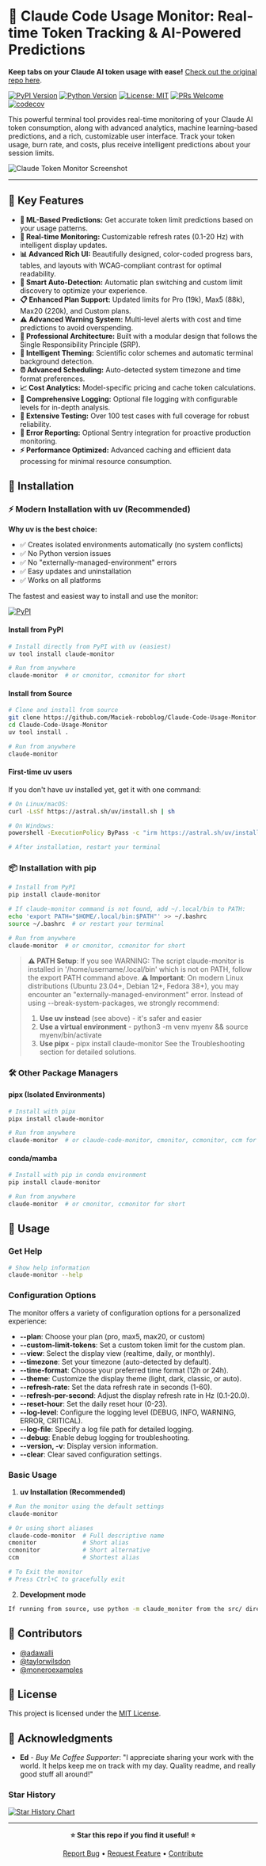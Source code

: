 # 🚀 Claude Code Usage Monitor: Real-time Token Tracking & AI-Powered Predictions

**Keep tabs on your Claude AI token usage with ease!**  [Check out the original repo here](https://github.com/Maciek-roboblog/Claude-Code-Usage-Monitor).

[![PyPI Version](https://img.shields.io/pypi/v/claude-monitor.svg)](https://pypi.org/project/claude-monitor/)
[![Python Version](https://img.shields.io/badge/python-3.9+-blue.svg)](https://python.org)
[![License: MIT](https://img.shields.io/badge/License-MIT-yellow.svg)](https://opensource.org/licenses/MIT)
[![PRs Welcome](https://img.shields.io/badge/PRs-welcome-brightgreen.svg)](http://makeapullrequest.com)
[![codecov](https://codecov.io/gh/Maciek-roboblog/Claude-Code-Usage-Monitor/branch/main/graph/badge.svg)](https://codecov.io/gh/Maciek-roboblog/Claude-Code-Usage-Monitor)

This powerful terminal tool provides real-time monitoring of your Claude AI token consumption, along with advanced analytics, machine learning-based predictions, and a rich, customizable user interface. Track your token usage, burn rate, and costs, plus receive intelligent predictions about your session limits.

![Claude Token Monitor Screenshot](https://raw.githubusercontent.com/Maciek-roboblog/Claude-Code-Usage-Monitor/main/doc/scnew.png)

---

## 🔑 Key Features

*   **🔮 ML-Based Predictions:** Get accurate token limit predictions based on your usage patterns.
*   **🔄 Real-time Monitoring:** Customizable refresh rates (0.1-20 Hz) with intelligent display updates.
*   **📊 Advanced Rich UI:** Beautifully designed, color-coded progress bars, tables, and layouts with WCAG-compliant contrast for optimal readability.
*   **🤖 Smart Auto-Detection:** Automatic plan switching and custom limit discovery to optimize your experience.
*   **📋 Enhanced Plan Support:** Updated limits for Pro (19k), Max5 (88k), Max20 (220k), and Custom plans.
*   **⚠️ Advanced Warning System:** Multi-level alerts with cost and time predictions to avoid overspending.
*   **💼 Professional Architecture:**  Built with a modular design that follows the Single Responsibility Principle (SRP).
*   **🎨 Intelligent Theming:** Scientific color schemes and automatic terminal background detection.
*   **⏰ Advanced Scheduling:** Auto-detected system timezone and time format preferences.
*   **📈 Cost Analytics:** Model-specific pricing and cache token calculations.
*   **📝 Comprehensive Logging:** Optional file logging with configurable levels for in-depth analysis.
*   **🧪 Extensive Testing:** Over 100 test cases with full coverage for robust reliability.
*   **🎯 Error Reporting:** Optional Sentry integration for proactive production monitoring.
*   **⚡ Performance Optimized:** Advanced caching and efficient data processing for minimal resource consumption.

## 🚀 Installation

### ⚡ Modern Installation with uv (Recommended)

**Why uv is the best choice:**

*   ✅ Creates isolated environments automatically (no system conflicts)
*   ✅ No Python version issues
*   ✅ No "externally-managed-environment" errors
*   ✅ Easy updates and uninstallation
*   ✅ Works on all platforms

The fastest and easiest way to install and use the monitor:

[![PyPI](https://img.shields.io/pypi/v/claude-monitor.svg)](https://pypi.org/project/claude-monitor/)

#### Install from PyPI

```bash
# Install directly from PyPI with uv (easiest)
uv tool install claude-monitor

# Run from anywhere
claude-monitor  # or cmonitor, ccmonitor for short
```

#### Install from Source

```bash
# Clone and install from source
git clone https://github.com/Maciek-roboblog/Claude-Code-Usage-Monitor.git
cd Claude-Code-Usage-Monitor
uv tool install .

# Run from anywhere
claude-monitor
```

#### First-time uv users
If you don't have uv installed yet, get it with one command:

```bash
# On Linux/macOS:
curl -LsSf https://astral.sh/uv/install.sh | sh

# On Windows:
powershell -ExecutionPolicy ByPass -c "irm https://astral.sh/uv/install.ps1 | iex"

# After installation, restart your terminal
```

### 📦 Installation with pip

```bash
# Install from PyPI
pip install claude-monitor

# If claude-monitor command is not found, add ~/.local/bin to PATH:
echo 'export PATH="$HOME/.local/bin:$PATH"' >> ~/.bashrc
source ~/.bashrc  # or restart your terminal

# Run from anywhere
claude-monitor  # or cmonitor, ccmonitor for short
```

> **⚠️ PATH Setup**: If you see WARNING: The script claude-monitor is installed in '/home/username/.local/bin' which is not on PATH, follow the export PATH command above.
> **⚠️ Important**: On modern Linux distributions (Ubuntu 23.04+, Debian 12+, Fedora 38+), you may encounter an "externally-managed-environment" error. Instead of using --break-system-packages, we strongly recommend:
> 1. **Use uv instead** (see above) - it's safer and easier
> 2. **Use a virtual environment** - python3 -m venv myenv && source myenv/bin/activate
> 3. **Use pipx** - pipx install claude-monitor
> See the Troubleshooting section for detailed solutions.

### 🛠️ Other Package Managers

#### pipx (Isolated Environments)

```bash
# Install with pipx
pipx install claude-monitor

# Run from anywhere
claude-monitor  # or claude-code-monitor, cmonitor, ccmonitor, ccm for short
```

#### conda/mamba

```bash
# Install with pip in conda environment
pip install claude-monitor

# Run from anywhere
claude-monitor  # or cmonitor, ccmonitor for short
```

## 📖 Usage

### Get Help

```bash
# Show help information
claude-monitor --help
```

### Configuration Options

The monitor offers a variety of configuration options for a personalized experience:

*   **--plan**:  Choose your plan (pro, max5, max20, or custom)
*   **--custom-limit-tokens**: Set a custom token limit for the custom plan.
*   **--view**: Select the display view (realtime, daily, or monthly).
*   **--timezone**: Set your timezone (auto-detected by default).
*   **--time-format**: Choose your preferred time format (12h or 24h).
*   **--theme**: Customize the display theme (light, dark, classic, or auto).
*   **--refresh-rate**: Set the data refresh rate in seconds (1-60).
*   **--refresh-per-second**: Adjust the display refresh rate in Hz (0.1-20.0).
*   **--reset-hour**: Set the daily reset hour (0-23).
*   **--log-level**: Configure the logging level (DEBUG, INFO, WARNING, ERROR, CRITICAL).
*   **--log-file**: Specify a log file path for detailed logging.
*   **--debug**: Enable debug logging for troubleshooting.
*   **--version, -v**: Display version information.
*   **--clear**: Clear saved configuration settings.

### Basic Usage

1.  **uv Installation (Recommended)**

```bash
# Run the monitor using the default settings
claude-monitor

# Or using short aliases
claude-code-monitor  # Full descriptive name
cmonitor             # Short alias
ccmonitor            # Short alternative
ccm                  # Shortest alias

# To Exit the monitor
# Press Ctrl+C to gracefully exit
```

2.  **Development mode**

```bash
If running from source, use python -m claude_monitor from the src/ directory.
```

## 🤝 Contributors

-   [@adawalli](https://github.com/adawalli)
-   [@taylorwilsdon](https://github.com/taylorwilsdon)
-   [@moneroexamples](https://github.com/moneroexamples)

## 📝 License

This project is licensed under the [MIT License](LICENSE).

## 🙏 Acknowledgments

*   **Ed** - *Buy Me Coffee Supporter*: "I appreciate sharing your work with the world. It helps keep me on track with my day. Quality readme, and really good stuff all around!"

### Star History

[![Star History Chart](https://api.star-history.com/svg?repos=Maciek-roboblog/Claude-Code-Usage-Monitor&type=Date)](https://www.star-history.com/#Maciek-roboblog/Claude-Code-Usage-Monitor&Date)

---

<div align="center">

**⭐ Star this repo if you find it useful! ⭐**

[Report Bug](https://github.com/Maciek-roboblog/Claude-Code-Usage-Monitor/issues) • [Request Feature](https://github.com/Maciek-roboblog/Claude-Code-Usage-Monitor/issues) • [Contribute](CONTRIBUTING.md)

</div>